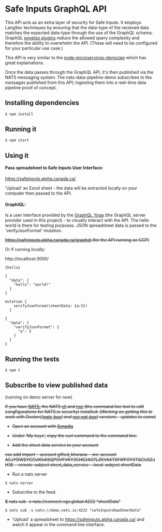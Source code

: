 # Safe Inputs GraphQL API

This API acts as an extra layer of security for Safe Inputs. It employs LangSec techniques by ensuring that the data-type of the recieved data matches the expected data-type through the use of the GraphQL schema. GraphQL [envelop plugins](https://the-guild.dev/graphql/envelop/plugins) reduce the allowed query complexity and therefore the ability to overwhelm the API. (These will need to be configured for your particular use case.)

This API is very similar to the [node-microservices-demo/api](https://github.com/PHACDataHub/node-microservices-demo/tree/main/api) which has great explainations.

Once the data passes through the GraphQL API, it's then published via the NATS messaging system. The nats-data-pipeline-demo subscribes to the messages published from this API; ingesting them into a real-time data pipeline proof of concept.

## Installing dependencies

```bash
$ npm install
```

## Running it

```bash
$ npm start
```

## Using it

#### Pass spreadsheet to Safe Inputs User Interface:

https://safeinputs.alpha.canada.ca/

'Upload' an Excel sheet - the data will be extracted locally on your computer then passed to the API.

#### GraphiQL:

Is a user interface provided by the [GraphQL Yoga](https://the-guild.dev/graphql/yoga-server) (the GraphQL server provider used in this project) - to visually interact with the API. The hello world is there for testing purposes. JSON spreadsheet data is passed to the 'verifyJsonFormat' mutation.

~~https://safeinputs.alpha.canada.ca/graphql (for the API running on GCP)~~

Or if running locally:

http://localhost:3000/

```
{hello}

{
  "data": {
    "hello": "world!"
  }
}
```

```
mutation {
    verifyJsonFormat(sheetData: {a:3})
  }

{
  "data": {
    "verifyJsonFormat": {
      "a": 3
    }
  }
}
```

## Running the tests

```bash
$ npm t
```

## Subscribe to view published data

(running on demo server for now)

~~If you have [NATS](https://docs.nats.io/running-a-nats-service/introduction/installation), the NATS [cli](https://github.com/nats-io/natscli) and [nsc](https://docs.nats.io/using-nats/nats-tools/nsc) (the command line tool to edit congfigurations for NATS.io security) installed: (_Working on getting this to work with Docker([(nats-box)](https://github.com/nats-io/nats-box) and [nsc nat-box](https://github.com/nats-io/nsc)) versions - updates to come_)~~

- ~~Open an account with [Synadia](https://app.ngs.global/accounts/new/free)~~

- ~~Under 'My keys', copy the curl command to the command line.~~

- ~~Add the sheet data service to your account~~

~~nsc add import --account gifted_khorana --src-account ACJYDWSYGCUK54ISQPOVFVKY3CHS24O7LZKV64TSFWFOYXTQCUSZJH3E --remote-subject sheet_data_service --local-subject sheetData~~

- Run a nats server

```
$ nats-server
```

- Subscribe to the feed.

~~$ nats sub -s nats://connect.ngs.global:4222 "sheetData"~~

```
$ nats sub -s nats://demo.nats.io:4222 "safeInputsRawSheetData"
```

- 'Upload' a spreadsheet to https://safeinputs.alpha.canada.ca/ and watch it appear in the command line interface.
